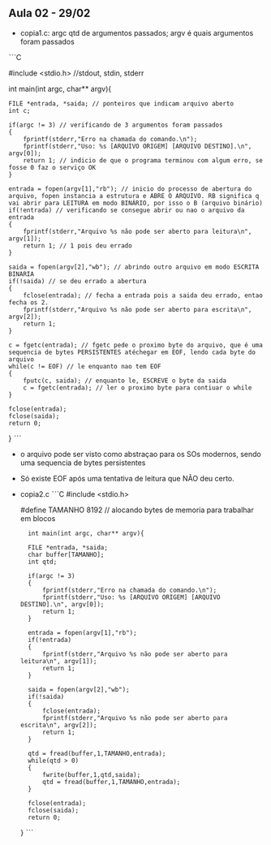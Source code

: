 ## Aula 02 - 29/02

- copia1.c: argc qtd de argumentos passados; argv é quais argumentos foram passados
  
ˋˋˋC

#include <stdio.h>
//stdout, stdin, stderr

int main(int argc, char** argv){
	
	FILE *entrada, *saida; // ponteiros que indicam arquivo aberto
	int c;

	if(argc != 3) // verificando de 3 argumentos foram passados
	{
		fprintf(stderr,"Erro na chamada do comando.\n");
		fprintf(stderr,"Uso: %s [ARQUIVO ORIGEM] [ARQUIVO DESTINO].\n", argv[0]);
		return 1; // indicio de que o programa terminou com algum erro, se fosse 0 faz o serviço OK
	}

	entrada = fopen(argv[1],"rb"); // inicio do processo de abertura do arquivo, fopen instancia a estrutura e ABRE O ARQUIVO. RB significa q vai abrir para LEITURA em modo BINÁRIO, por isso o B (arquivo binário)
	if(!entrada) // verificando se consegue abrir ou nao o arquivo da entrada
	{
		fprintf(stderr,"Arquivo %s não pode ser aberto para leitura\n", argv[1]);
		return 1; // 1 pois deu errado
	}

	saida = fopen(argv[2],"wb"); // abrindo outro arquivo em modo ESCRITA BINARIA 
	if(!saida) // se deu errado a abertura
	{
		fclose(entrada); // fecha a entrada pois a saida deu errado, entao fecha os 2.
		fprintf(stderr,"Arquivo %s não pode ser aberto para escrita\n", argv[2]);
		return 1; 
	}

	c = fgetc(entrada); // fgetc pede o proximo byte do arquivo, que é uma sequencia de bytes PERSISTENTES atéchegar em EOF, lendo cada byte do arquivo
	while(c != EOF) // le enquanto nao tem EOF
	{
		fputc(c, saida); // enquanto le, ESCREVE o byte da saida 
		c = fgetc(entrada); // ler o proximo byte para contiuar o while
	}

	fclose(entrada);
	fclose(saida);
	return 0;
}
ˋˋˋ
- o arquivo pode ser visto como abstraçao para os SOs modernos, sendo uma sequencia de bytes persistentes
- Só existe EOF após uma tentativa de leitura que NÃO deu certo.

- copia2.c
ˋˋˋC
	#include <stdio.h>

	#define TAMANHO 8192 // alocando bytes de memoria para trabalhar em blocos

		int main(int argc, char** argv){
	
		FILE *entrada, *saida;
		char buffer[TAMANHO];
		int qtd;
	
		if(argc != 3)
		{
			fprintf(stderr,"Erro na chamada do comando.\n");
			fprintf(stderr,"Uso: %s [ARQUIVO ORIGEM] [ARQUIVO DESTINO].\n", argv[0]);
			return 1;
		}
	
		entrada = fopen(argv[1],"rb");
		if(!entrada)
		{
			fprintf(stderr,"Arquivo %s não pode ser aberto para leitura\n", argv[1]);
			return 1;
		}
	
		saida = fopen(argv[2],"wb");
		if(!saida)
		{
			fclose(entrada);
			fprintf(stderr,"Arquivo %s não pode ser aberto para escrita\n", argv[2]);
			return 1;
		}
	
		qtd = fread(buffer,1,TAMANHO,entrada);
		while(qtd > 0)
		{
			fwrite(buffer,1,qtd,saida);
			qtd = fread(buffer,1,TAMANHO,entrada);
		}
	
		fclose(entrada);
		fclose(saida);
		return 0;
	}
ˋˋˋ



